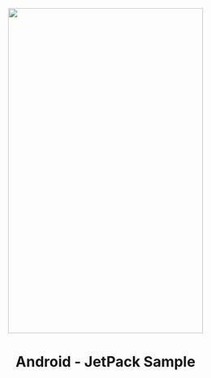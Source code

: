 <p align="center">
<img src="<img src="https://github.com/amary21/JetMovieTvCatalogue/blob/master/app/src/main/res/drawable/screenshot.gif" width=384 height=640 alt="" title="screenshot"/>
<br><h1 align="center">Android - JetPack Sample</h1></br>
</p>
